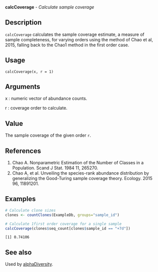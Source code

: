 **calcCoverage** - *Calculate sample coverage*

Description
--------------------

`calcCoverage` calculates the sample coverage estimate, a measure of sample 
completeness, for varying orders using the method of Chao et al, 2015, falling back 
to the Chao1 method in the first order case.


Usage
--------------------
```
calcCoverage(x, r = 1)
```

Arguments
-------------------

x
:   numeric vector of abundance counts.

r
:   coverage order to calculate.




Value
-------------------

The sample coverage of the given order `r`.


References
-------------------


1. Chao A. Nonparametric Estimation of the Number of Classes in a Population. 
Scand J Stat. 1984 11, 265270.
1. Chao A, et al. Unveiling the species-rank abundance distribution by 
generalizing the Good-Turing sample coverage theory. 
Ecology. 2015 96, 11891201.




Examples
-------------------

```R
# Calculate clone sizes
clones <- countClones(ExampleDb, groups="sample_id")

# Calculate 1first order coverage for a single sample
calcCoverage(clones$seq_count[clones$sample_id == "+7d"])
```


```
[1] 0.74106

```



See also
-------------------

Used by [alphaDiversity](alphaDiversity.md).






